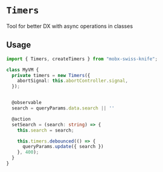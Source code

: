 # `Timers`  

Tool for better DX with async operations in classes   

## Usage   

```ts
import { Timers, createTimers } from "mobx-swiss-knife";

class MyVM {
  private timers = new Timers({
    abortSignal: this.abortController.signal,
  });


  @observable
  search = queryParams.data.search || ''

  @action
  setSearch = (search: string) => {
    this.search = search;

    this.timers.debounced(() => {
      queryParams.update({ search })
    }, 400);
  }
}
```
